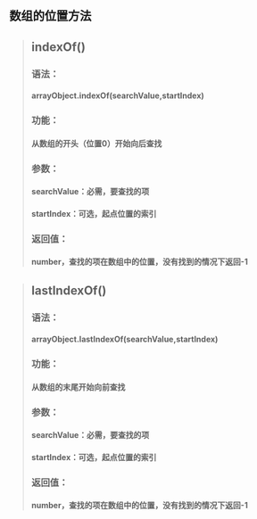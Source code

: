 ## 数组的位置方法

>## indexOf()
>### 语法：
>#### arrayObject.indexOf(searchValue,startIndex)
>### 功能：
>#### 从数组的开头（位置0）开始向后查找
>### 参数：
>#### searchValue：必需，要查找的项
>#### startIndex：可选，起点位置的索引
>### 返回值：
>#### number，查找的项在数组中的位置，没有找到的情况下返回-1

>## lastIndexOf()
>### 语法：
>#### arrayObject.lastIndexOf(searchValue,startIndex)
>### 功能：
>#### 从数组的末尾开始向前查找
>### 参数：
>#### searchValue：必需，要查找的项
>#### startIndex：可选，起点位置的索引
>### 返回值：
>#### number，查找的项在数组中的位置，没有找到的情况下返回-1